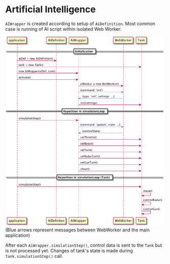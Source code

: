 # Artificial Intelligence

`AIWrapper` is created according to setup of `AiDefinition`. Most common case
is running of AI script within isolated Web Worker:

![diagram](../../img/puml/ai.png)
(Blue arrows represent messages between WebWorker and the main application)

After each `AiWrapper.simulationStep()`, control data is sent to the `Tank`
but is not processed yet. Changes of tank's state is made during
`Tank.simulationStep()` call.
